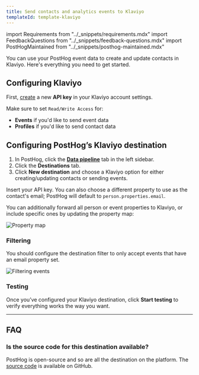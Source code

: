 ```yaml
---
title: Send contacts and analytics events to Klaviyo
templateId: template-klaviyo
---
```


import Requirements from "../_snippets/requirements.mdx"
import FeedbackQuestions from "../_snippets/feedback-questions.mdx"
import PostHogMaintained from "../_snippets/posthog-maintained.mdx"

You can use your PostHog event data to create and update contacts in Klaviyo. Here's everything you need to get started.

<Requirements />

## Configuring Klaviyo

First, [create](https://www.klaviyo.com/settings/account/api-keys) a new **API key** in your Klaviyo account settings.

Make sure to set `Read/Write Access` for:

- **Events** if you'd like to send event data
- **Profiles** if you'd like to send contact data

## Configuring PostHog’s Klaviyo destination

1. In PostHog, click the **[Data pipeline](https://us.posthog.com/pipeline/overview)** tab in the left sidebar.
2. Click the **Destinations** tab.
3. Click **New destination** and choose a Klaviyo option for either creating/updating contacts or sending events.

Insert your API key. You can also choose a different property to use as the contact's email; PostHog will default to `person.properties.email`.

You can additionally forward all person or event properties to Klaviyo, or include specific ones by updating the property map:

![Property map](https://res.cloudinary.com/dmukukwp6/image/upload/property_map_b81b1aa605.png)

<HideOnCDPIndex>

### Filtering

You should configure the destination filter to only accept events that have an email property set.

![Filtering events](https://res.cloudinary.com/dmukukwp6/image/upload/filter_person_email_86c1d7a350.png)

### Testing

Once you’ve configured your Klaviyo destination, click **Start testing** to verify everything works the way you want.

***

<TemplateParameters />

## FAQ

### Is the source code for this destination available?

PostHog is open-source and so are all the destination on the platform. The [source code](https://github.com/PostHog/posthog/blob/master/posthog/cdp/templates/webhook/template_airtable.py) is available on GitHub.

<PostHogMaintained />

<FeedbackQuestions />

</HideOnCDPIndex>